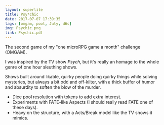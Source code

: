 ```yaml
---
layout: superlite
title: Psy*chic
date: 2017-07-07 17:39:35
tags: [omgam, pool, July, d6s]
img: Psychic.png
link: Psychic.pdf
---
```


The second game of my "one microRPG game a month" challenge (OMGAM).

I was inspired by the TV show *Psych*, but it's really an homage to the whole genre of one hour sleuthing shows.

Shows built around likable, quirky people doing quirky things while solving mysteries, but always a bit odd and off-kilter, with a thick buffer of humor and absurdity to soften the blow of the murder.

* Dice pool resolution with tokens to add extra interest.
* Experiments with FATE-like Aspects (I should really read FATE one of these days).
* Heavy on the structure, with a Acts/Break model like the TV shows it mimics.
